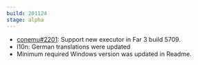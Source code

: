 ```yaml
---
build: 201124
stage: alpha
---
```


* [conemu#2201](https://github.com/Maximus5/ConEmu/issues/2201): Support new executor in Far 3 build 5709.
* l10n: German translations were updated
* Minimum required Windows version was updated in Readme.
